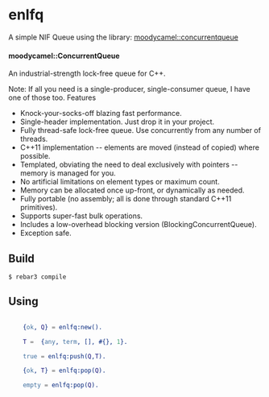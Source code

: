 enlfq
=====

A simple NIF Queue using the library: [moodycamel::concurrentqueue](https://github.com/cameron314/concurrentqueue/tree/8f7e861dd9411a0bf77a6b9de83a47b3424fafba)

#### moodycamel::ConcurrentQueue

An industrial-strength lock-free queue for C++.

Note: If all you need is a single-producer, single-consumer queue, I have one of those too.
Features

* Knock-your-socks-off blazing fast performance.
* Single-header implementation. Just drop it in your project.
* Fully thread-safe lock-free queue. Use concurrently from any number of threads.
* C++11 implementation -- elements are moved (instead of copied) where possible.
* Templated, obviating the need to deal exclusively with pointers -- memory is managed for you.
* No artificial limitations on element types or maximum count.
* Memory can be allocated once up-front, or dynamically as needed.
* Fully portable (no assembly; all is done through standard C++11 primitives).
* Supports super-fast bulk operations.
* Includes a low-overhead blocking version (BlockingConcurrentQueue).
* Exception safe.


Build
-----

    $ rebar3 compile


Using
-----

```erlang

    {ok, Q} = enlfq:new().

    T =  {any, term, [], #{}, 1}.

    true = enlfq:push(Q,T).

    {ok, T} = enlfq:pop(Q).

    empty = enlfq:pop(Q).
```




